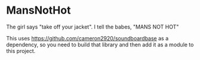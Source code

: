 # MansNotHot
The girl says "take off your jacket". I tell the babes, "MANS NOT HOT"

This uses https://github.com/cameron2920/soundboardbase as a dependency, so you need to build that library and then add it as a module to this project.
